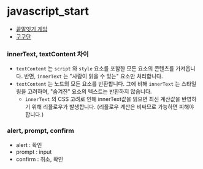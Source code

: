 # javascript_start
- [끝말잇기 게임](https://hayeon123.github.io/javascript_start/끝말잇기게임/index.html)
- [구구단](https://hayeon123.github.io/javascript_start/구구단/index.html)
### innerText, textContent 차이

- `textContent` 는 `script` 와 `style` 요소를 포함한 모든 요소의 콘텐츠를 가져옵니다. 반면, `innerText` 는 "사람이 읽을 수 있는" 요소만 처리합니다.
- `textContent` 는 노드의 모든 요소를 반환합니다. 그에 비해 `innerText` 는 스타일링을 고려하며, "숨겨진" 요소의 텍스트는 반환하지 않습니다. 
  - `innerText` 의 CSS 고려로 인해 innerText값을 읽으면 최신 계산값을 반영하기 위해 리플로우가 발생합니다. (리플로우 계산은 비싸므로 가능하면 피해야 합니다.)



### alert, prompt, confirm

- alert : 확인 
- prompt : input
- confirm : 취소, 확인

